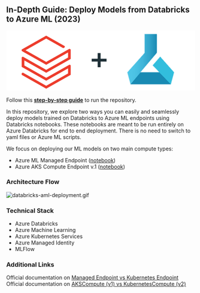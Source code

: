 ## In-Depth Guide: Deploy Models from Databricks to Azure ML (2023)

![databricks-azureml.png](resources%2Fdatabricks-azureml.png)

Follow this **[step-by-step guide](https://jnguyends.medium.com/in-depth-guide-deploy-models-from-databricks-to-azure-ml-2023-6d71572eb6f7)** to run the repository.

In this repository, we explore two ways you can easily and seamlessly deploy models trained on Databricks to Azure ML endpoints using Databricks notebooks.
These notebooks are meant to be run entirely on Azure Databricks for end to end deployment. There is no need to switch to yaml files or Azure ML scripts.

We focus on deploying our ML models on two main compute types:
- Azure ML Managed Endpoint ([notebook]())
- Azure AKS Compute Endpoint v.1 ([notebook]())

### Architecture Flow
![databricks-aml-deployment.gif](resources%2Fdatabricks-aml-deployment.gif)

### Technical Stack
- Azure Databricks
- Azure Machine Learning
- Azure Kubernetes Services
- Azure Managed Identity
- MLFlow

### Additional Links
Official documentation on [Managed Endpoint vs Kubernetes Endpoint](https://learn.microsoft.com/en-us/azure/machine-learning/concept-endpoints-online?view=azureml-api-2#managed-online-endpoints-vs-kubernetes-online-endpoints)
Official documentation on [AKSCompute (v1) vs KubernetesCompute (v2)](https://learn.microsoft.com/en-us/azure/machine-learning/how-to-attach-kubernetes-anywhere?view=azureml-api-2#kubernetescompute-and-legacy-akscompute)
